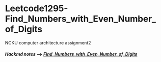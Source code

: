 # Leetcode1295-Find_Numbers_with_Even_Number_of_Digits
NCKU computer architecture assignment2

##### Hackmd notes --> [Find_Numbers_with_Even_Number_of_Digits](https://hackmd.io/iYosSeEVQhmw3lbbsMiHTw?view)
